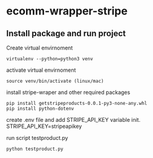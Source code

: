 # ecomm-wrapper-stripe

## Install package and run project

Create virtual envirnoment
```
virtualenv --python=python3 venv
```
activate virtual envirnoment
```
source venv/bin/activate (linux/mac)
```

install stripe-wraper and other required packages
```
pip install getstripeproducts-0.0.1-py3-none-any.whl
pip install python-dotenv
```

create .env file and add STRIPE_API_KEY variable init.
STRIPE_API_KEY=stripeapikey

run script testproduct.py
 ```
python testproduct.py
```
